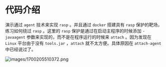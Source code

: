 # 代码介绍

演示通过 `agent` 技术来实现 `rasp` 。并且通过 `docker` 搭建具有 `rasp` 保护的靶场，练习如何绕过 `rasp` 。这里的 `rasp` 保护是通过在启动主程序的时候添加 `-javaagent` 参数来实现的，而不是在程序运行的时候来 `attach` 。因为发现在 `Linux` 平台由于没有 `tools.jar` ，`attach` 就不太方便。具体原因在 `attach-agent` 中已经说过了。

![images/1700205510372.png]()